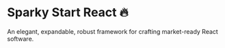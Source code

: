 # Sparky Start React 🔥

An elegant, expandable, robust framework for crafting market-ready React software.